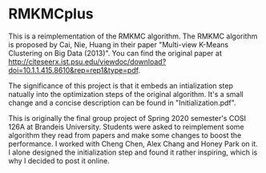 # RMKMCplus

This is a reimplementation of the RMKMC algorithm. The RMKMC algorithm is proposed by Cai, Nie, Huang in their paper "Multi-view K-Means Clustering on Big Data (2013)". You can find the original paper at http://citeseerx.ist.psu.edu/viewdoc/download?doi=10.1.1.415.8610&rep=rep1&type=pdf.

The significance of this project is that it embeds an intialization step natually into the optimization steps of the original algorithm. It's a small change and a concise description can be found in "Initialization.pdf".

This is originally the final group project of Spring 2020 semester's COSI 126A at Brandeis University. Students were asked to reimplement some algorithm they read from papers and make some changes to boost the performance. I worked with Cheng Chen, Alex Chang and Honey Park on it. I alone designed the initialization step and found it rather inspiring, which is why I decided to post it online.
